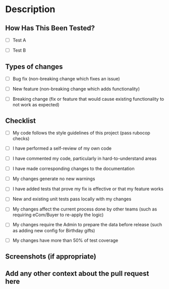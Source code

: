 # Description

<!-- Please include a summary of the change and which issue is fixed. Please also include relevant motivation and context. List any dependencies that are required for this change. -->

<!-- Fixes # (issue) -->

## How Has This Been Tested?

<!-- Please describe the tests that you ran to verify your changes. Provide instructions so we can reproduce. Please also list any relevant details for your test configuration -->

- [ ] Test A

- [ ] Test B

## Types of changes

<!-- What types of changes does your code introduce? Put an x in the boxes that apply -->

- [ ] Bug fix (non-breaking change which fixes an issue)

- [ ] New feature (non-breaking change which adds functionality)

- [ ] Breaking change (fix or feature that would cause existing functionality to not work as expected)

## Checklist

- [ ] My code follows the style guidelines of this project (pass rubocop checks)

- [ ] I have performed a self-review of my own code

- [ ] I have commented my code, particularly in hard-to-understand areas

- [ ] I have made corresponding changes to the documentation

- [ ] My changes generate no new warnings

- [ ] I have added tests that prove my fix is effective or that my feature works

- [ ] New and existing unit tests pass locally with my changes

- [ ] My changes affect the current process done by other teams (such as requiring eCom/Buyer to re-apply the logic)

- [ ] My changes require the Admin to prepare the data before release (such as adding new config for Birthday gifts)

- [ ] My changes have more than 50% of test coverage

## Screenshots (if appropriate)

<!-- Additional context -->

## Add any other context about the pull request here
